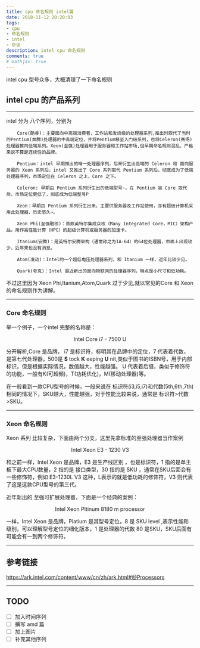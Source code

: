 ```yaml
---
title: cpu 命名规则 intel篇
date: 2018-11-12 20:20:03
tags:
- cpu
- 命名规则
- intel
- 杂谈
description: intel cpu 命名规则
comments: true
# mathjax: true
---
```

intel cpu 型号众多，大概清理了一下命名规则
## intel cpu 的产品系列
---
intel 分为 八个序列，分别为
```
    Core(酷睿)：主要面向中高端消费者，工作站和发烧级的处理器系列,推出时取代了当时的Pentium(奔腾)处理器的中高端定位，并将Pentium移至入门级系列，也将Celeron(赛扬)处理器推向低端系列。Xeon(至强)处理器用于服务器和工作站市场,但早期命名规则混乱，严格来说不算是连续性的品牌。
 
    Pentium：intel 早期推出的唯一处理器序列，后来衍生出低端的 Celeron 和 面向服务器的 Xeon 系列后，intel 又推出了 Core 系列取代 Pentium 系列后，彻底成为了低端处理器序列，市场定位在 Celeron 之上，Core 之下。

    Celeron: 早期由 Pentium 系列衍生出的低端型号~，在 Pentium 被 Core 取代后，市场定位更低了，彻底成为低端型号P

    Xeon：早期由 Pentium 系列衍生出来，主要供服务器及工作站使用，亦有超级计算机采用此处理器，历史悠久~。

    Xeon Phi(至强融核)：首款英特尔集成众核（Many Integrated Core，MIC）架构产品。用作高性能计算（HPC）的超级计算机或服务器的加速卡。

    Itanium(安腾)：是英特尔安腾架构（通常称之为IA-64）的64位处理器，市面上出现较少，近年来也没有消息。

    Atom(凌动)：Intel的一个超低电压处理器系列，和 Itanium 一样，近年比较少见。

    Quark(夸克)：Intel 最近新出的面向物联网的处理器序列，特点是小尺寸和低功耗。
```
不过这里因为 Xeon Phi,Itanium,Atom,Quark 过于少见,就以常见的Core 和 Xeon 的命名规则作为讲解。

---
### Core 命名规则
举一个例子，一个intel 完整的名称是：

<center>Intel Core i7 - 7500 U</center>

分开解析,Core 是品牌， i7 是标识符，标明其在品牌中的定位，7 代表着代数，是第七代处理器，500是 __S__ tock __K__ eeping __U__ nit,类似于图书的ISBN号，用于内部标识，但是根据实际情况，数值越大，性能越强。
U 代表着后缀，类似于修饰符的功能，一般有K(可超频)，T(功耗优化)，M(移动处理器)等。

在一般看到一款CPU型号的时候，一般来说在 标识符(i3,i5,i7)和代数(5th,6th,7th)相同的情况下，SKU越大，性能越强，对于性能比较来说，通常是 标识符>代数>SKU。

---
### Xeon 命名规则

Xeon 系列 比较复杂，下面由两个分支，这里先拿标准的至强处理器当作案例

<center> Intel Xeon E3 - 1230 V3 </center>

和之前一样，Intel Xeon 是品牌，E3 是生产线区别 ，也是标识符，1 指的是单主板下最大CPU数量，2 指的是 接口类型，30 指的是 SKU ，通常在SKU后面会有一些修饰符，例如 E3-1230L V3 这种，L表示的就是低功耗的修饰符，V3 则代表了这是这款CPU型号的第三代。

近年新出的 至强可扩展处理器，下面是一个经典的案例：

<center> Intel Xeon Pltinum 8180 m processor</center>

一样，Intel Xeon 是品牌，Platium 是其型号定位，8 是 SKU level ,表示性能和级别，可以理解型号定位的细化版本，1 是处理器的代数 80 是SKU，SKU后面有可能会有一到两个修饰符。


---
## 参考链接
https://ark.intel.com/content/www/cn/zh/ark.html#@Processors

---
## TODO
- [ ] 加入时间序列
- [ ] 撰写 amd 篇
- [ ] 加上图片
- [ ] 补充其他序列